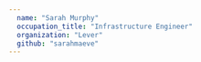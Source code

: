 ```yaml
---
  name: "Sarah Murphy"
  occupation_title: "Infrastructure Engineer"
  organization: "Lever"
  github: "sarahmaeve"
---
```

